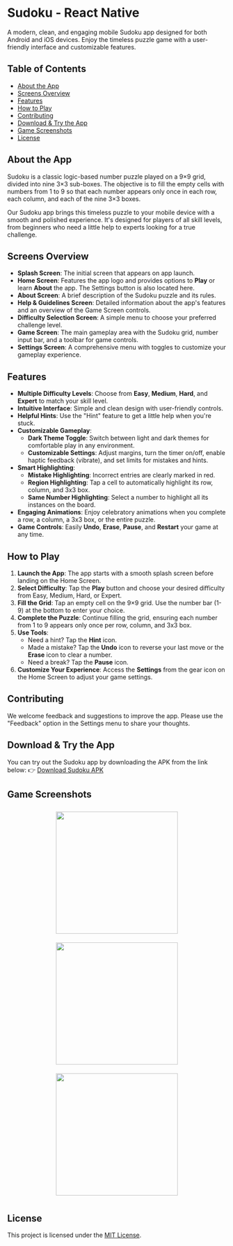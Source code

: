 
# Sudoku - React Native

A modern, clean, and engaging mobile Sudoku app designed for both Android and iOS devices. Enjoy the timeless puzzle game with a user-friendly interface and customizable features.

## Table of Contents
- [About the App](#about-the-app)
- [Screens Overview](#screens-overview)
- [Features](#features)
- [How to Play](#how-to-play)
- [Contributing](#contributing)
- [Download & Try the App](#contributing)
- [Game Screenshots](#contributing)
- [License](#license)

## About the App

Sudoku is a classic logic-based number puzzle played on a 9×9 grid, divided into nine 3×3 sub-boxes. The objective is to fill the empty cells with numbers from 1 to 9 so that each number appears only once in each row, each column, and each of the nine 3×3 boxes.

Our Sudoku app brings this timeless puzzle to your mobile device with a smooth and polished experience. It's designed for players of all skill levels, from beginners who need a little help to experts looking for a true challenge.

## Screens Overview

* **Splash Screen**: The initial screen that appears on app launch.
* **Home Screen**: Features the app logo and provides options to **Play** or learn **About** the app. The Settings button is also located here.
* **About Screen**: A brief description of the Sudoku puzzle and its rules.
* **Help & Guidelines Screen**: Detailed information about the app's features and an overview of the Game Screen controls.
* **Difficulty Selection Screen**: A simple menu to choose your preferred challenge level.
* **Game Screen**: The main gameplay area with the Sudoku grid, number input bar, and a toolbar for game controls.
* **Settings Screen**: A comprehensive menu with toggles to customize your gameplay experience.

## Features

* **Multiple Difficulty Levels**: Choose from **Easy**, **Medium**, **Hard**, and **Expert** to match your skill level.
* **Intuitive Interface**: Simple and clean design with user-friendly controls.
* **Helpful Hints**: Use the "Hint" feature to get a little help when you're stuck.
* **Customizable Gameplay**:
    * **Dark Theme Toggle**: Switch between light and dark themes for comfortable play in any environment.
    * **Customizable Settings**: Adjust margins, turn the timer on/off, enable haptic feedback (vibrate), and set limits for mistakes and hints.
* **Smart Highlighting**:
    * **Mistake Highlighting**: Incorrect entries are clearly marked in red.
    * **Region Highlighting**: Tap a cell to automatically highlight its row, column, and 3x3 box.
    * **Same Number Highlighting**: Select a number to highlight all its instances on the board.
* **Engaging Animations**: Enjoy celebratory animations when you complete a row, a column, a 3x3 box, or the entire puzzle.
* **Game Controls**: Easily **Undo**, **Erase**, **Pause**, and **Restart** your game at any time.



## How to Play

1.  **Launch the App**: The app starts with a smooth splash screen before landing on the Home Screen.
2.  **Select Difficulty**: Tap the **Play** button and choose your desired difficulty from Easy, Medium, Hard, or Expert.
3.  **Fill the Grid**: Tap an empty cell on the 9×9 grid. Use the number bar (1-9) at the bottom to enter your choice.
4.  **Complete the Puzzle**: Continue filling the grid, ensuring each number from 1 to 9 appears only once per row, column, and 3x3 box.
5.  **Use Tools**:
    * Need a hint? Tap the **Hint** icon.
    * Made a mistake? Tap the **Undo** icon to reverse your last move or the **Erase** icon to clear a number.
    * Need a break? Tap the **Pause** icon.
6.  **Customize Your Experience**: Access the **Settings** from the gear icon on the Home Screen to adjust your game settings.

## Contributing

We welcome feedback and suggestions to improve the app. Please use the "Feedback" option in the Settings menu to share your thoughts.

##  Download & Try the App

You can try out the Sudoku app by downloading the APK from the link below:
👉 [Download Sudoku APK](https://drive.google.com/file/d/1z29eSwf4rLMKi9d1MapluNqabj0fWasl/view?usp=sharing)

##  Game Screenshots

<p align="center">
  <img src="./assets/screenshots/1.jpg" width="280" style="margin: 10px;" />
  <img src="./assets/screenshots/2.jpg" width="280" style="margin: 10px;" />
  <img src="./assets/screenshots/3.jpg" width="280" style="margin: 10px;" />
</p>

## License

This project is licensed under the [MIT License](https://opensource.org/licenses/MIT).